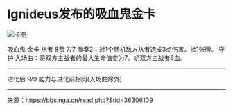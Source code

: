 # Ignideus发布的吸血鬼金卡

![卡图](https://raw.githubusercontent.com/cyrxyz/SZB-DLC/main/img/吸血鬼金卡.jpeg)

吸血鬼 金卡 从者
8费 7/7
激奏2：对1个随机敌方从者造成3点伤害。抽1张牌。
守护
入场曲：将双方主战者的最大生命值变为7。奶双方主战者6血。

---

进化后 9/9
能力与进化前相同(入场曲除外)

---

来源：https://bbs.nga.cn/read.php?&tid=36306109